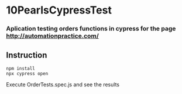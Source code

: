 # 10PearlsCypressTest

### Aplication testing orders functions in cypress for the page http://automationpractice.com/

## Instruction

```
npm install
npx cypress open
```

Execute OrderTests.spec.js and see the results
